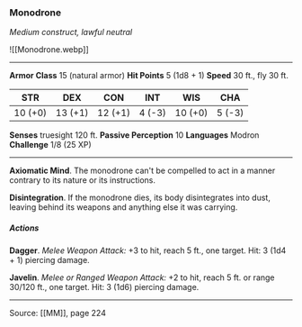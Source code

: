 ### Monodrone
_Medium construct, lawful neutral_

![[Monodrone.webp]]




---

**Armor Class** 15 (natural armor)
**Hit Points** 5 (1d8 + 1)
**Speed** 30 ft., fly 30 ft.

| STR     | DEX     | CON     | INT     | WIS     | CHA     |
|---------|---------|---------|---------|---------|---------|
| 10 (+0) | 13 (+1) | 12 (+1) | 4 (-3) | 10 (+0) | 5 (-3) |

**Senses** truesight 120 ft.
**Passive Perception** 10
**Languages** Modron
**Challenge** 1/8 (25 XP)

---

**Axiomatic Mind**. The monodrone can't be compelled to act in a manner contrary to its nature or its instructions.

**Disintegration**. If the monodrone dies, its body disintegrates into dust, leaving behind its weapons and anything else it was carrying.

##### Actions
**Dagger**. _Melee Weapon Attack:_ +3 to hit, reach 5 ft., one target. Hit: 3 (1d4 + 1) piercing damage.

**Javelin**. _Melee or Ranged Weapon Attack:_ +2 to hit, reach 5 ft. or range 30/120 ft., one target. Hit: 3 (1d6) piercing damage.


---

Source: [[MM]], page 224